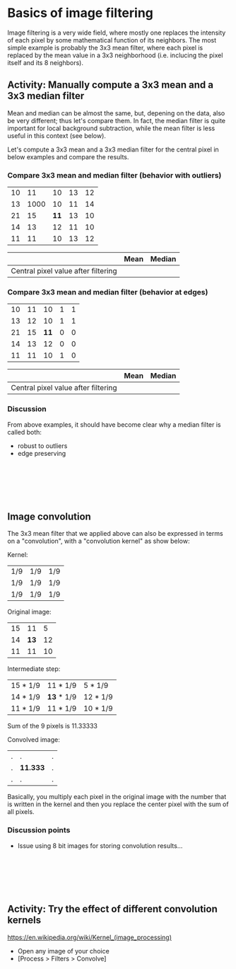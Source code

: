 # Basics of image filtering

Image filtering is a very wide field, where mostly one replaces the intensity of each pixel by some mathematical function of its neighbors. The most simple example is probably the 3x3 mean filter, where each pixel is replaced by the mean value in a 3x3 neighborhood (i.e. inclucing the pixel itself and its 8 neighbors).

## Activity: Manually compute a 3x3 mean and a 3x3 median filter

Mean and median can be almost the same, but, depening on the data, also be very different; thus let's compare them. In fact, the median filter is quite important for local background subtraction, while the mean filter is less useful in this context (see below).

Let's compute a 3x3 mean and a 3x3 median filter for the central pixel in below examples and compare the results.

### Compare 3x3 mean and median filter (behavior with outliers)

|   |   |   |   |   |
|---|---|---|---|---|
| 10  | 11  | 10  | 13  | 12  ||
| 13  | 1000  | 10  | 11  | 14  |
| 21  | 15  | **11**  | 13  | 10  |
| 14  | 13  | 12  | 11  | 10  |
| 11  | 11  | 10  | 13  | 12  |


|   |  Mean  |  Median  |  
|---|---|---|
| Central pixel value after filtering | |   |


### Compare 3x3 mean and median filter (behavior at edges)

|   |   |   |  |   |
|---|---|---|---|---|
| 10  | 11  | 10  | 1 | 1  |
| 13  | 12  | 10  | 1  | 1  |
| 21  | 15  | **11**  | 0  | 0  |
| 14  | 13  | 12  | 0  | 0  |
| 11  | 11  | 10  | 1  | 0  |

|   |  Mean  |  Median  |  
|---|---|---|
| Central pixel value after filtering  | |   |


### Discussion

From above examples, it should have become clear why a median filter is called both:
- robust to outliers
- edge preserving

&nbsp;

&nbsp;

&nbsp;

## Image convolution

The 3x3 mean filter that we applied above can also be expressed in terms on a "convolution", with a "convolution kernel" as show below:

Kernel:

|   |   |   |
|---|---|---|
| 1/9  | 1/9  | 1/9 |
| 1/9  | 1/9 | 1/9 |
| 1/9  | 1/9  | 1/9 |


Original image:

|   |   |   |
|---|---|---|
| 15  | 11  | 5 |
| 14  | **13**  | 12  | 
| 11  | 11  | 10  | 

Intermediate step:

|   |   |   |
|---|---|---|
| 15 * 1/9  | 11 * 1/9  | 5 * 1/9 |
| 14 * 1/9   | **13** * 1/9   | 12 * 1/9   | 
| 11 * 1/9   | 11 * 1/9   | 10 * 1/9   | 


Sum of the 9 pixels is 11.33333

Convolved image:

|   |   |   |
|---|---|---|
| .  | .  | . |
| .  | **11.333**  | .  | 
|  . | .  | .  | 


Basically, you multiply each pixel in the original image with the number that is written in the kernel and then you replace the center pixel with the sum of all pixels.

### Discussion points

- Issue using 8 bit images for storing convolution results...

&nbsp;

&nbsp;

&nbsp;



## Activity: Try the effect of different convolution kernels

https://en.wikipedia.org/wiki/Kernel_(image_processing)

- Open any image of your choice
- [Process > Filters > Convolve] 

&nbsp;

&nbsp;

&nbsp;

